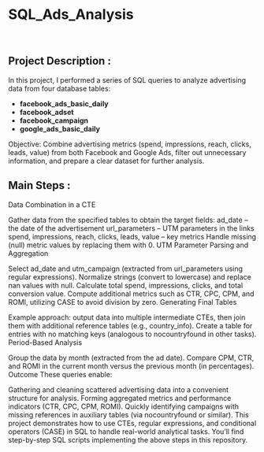 # SQL_Ads_Analysis

<br>

## Project Description :
In this project, I performed a series of SQL queries to analyze advertising data from four database tables:

 - **facebook_ads_basic_daily**
 - **facebook_adset**
 - **facebook_campaign**
 - **google_ads_basic_daily**
   
Objective: Combine advertising metrics (spend, impressions, reach, clicks, leads, value) from both Facebook and Google Ads, filter out unnecessary information, and prepare a clear dataset for further analysis.

## Main Steps :
Data Combination in a CTE

Gather data from the specified tables to obtain the target fields:
ad_date – the date of the advertisement
url_parameters – UTM parameters in the links
spend, impressions, reach, clicks, leads, value – key metrics
Handle missing (null) metric values by replacing them with 0.
UTM Parameter Parsing and Aggregation

Select ad_date and utm_campaign (extracted from url_parameters using regular expressions).
Normalize strings (convert to lowercase) and replace nan values with null.
Calculate total spend, impressions, clicks, and total conversion value.
Compute additional metrics such as CTR, CPC, CPM, and ROMI, utilizing CASE to avoid division by zero.
Generating Final Tables

Example approach: output data into multiple intermediate CTEs, then join them with additional reference tables (e.g., country_info).
Create a table for entries with no matching keys (analogous to nocountryfound in other tasks).
Period-Based Analysis

Group the data by month (extracted from the ad date).
Compare CPM, CTR, and ROMI in the current month versus the previous month (in percentages).
Outcome
These queries enable:

Gathering and cleaning scattered advertising data into a convenient structure for analysis.
Forming aggregated metrics and performance indicators (CTR, CPC, CPM, ROMI).
Quickly identifying campaigns with missing references in auxiliary tables (via nocountryfound or similar).
This project demonstrates how to use CTEs, regular expressions, and conditional operators (CASE) in SQL to handle real-world analytical tasks. You’ll find step-by-step SQL scripts implementing the above steps in this repository.


